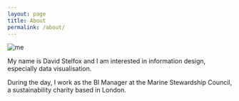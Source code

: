 ```yaml
---
layout: page
title: About
permalink: /about/
---
```


![me]({{site.title}}}/blog/assets/me.jpg)


My name is David Stelfox and I am interested in information design, especially data visualisation.

During the day, I work as the BI Manager at the Marine Stewardship Council, a sustainability charity based in London. 


